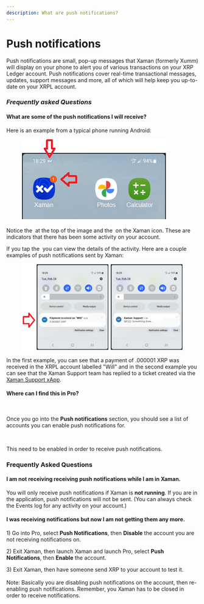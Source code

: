 ```yaml
---
description: What are push notifications?
---
```


# Push notifications

Push notifications are small, pop-up messages that Xaman (formerly Xumm) will display on your phone to alert you of various transactions on your XRP Ledger account. Push notifications cover real-time transactional messages, updates, support messages and more, all of which will help keep you up-to-date on your XRPL account.

### _Frequently asked Questions_

#### What are some of the push  notifications I will receive?

Here is an example from a typical phone running Android:

<figure><img src="../../.gitbook/assets/Push notifications - 1.png" alt=""><figcaption></figcaption></figure>

Notice the <img src="../../.gitbook/assets/image (1) (2) (1).png" alt="" data-size="line"> at the top of the image and the <img src="../../.gitbook/assets/image (2) (1) (4) (1).png" alt="" data-size="line"> on the Xaman icon. These are indicators that there has been some activity on your account.

If you tap the <img src="../../.gitbook/assets/image (10).png" alt="" data-size="line"> you can view the details of the activity. Here are a couple examples of push notifications sent by Xaman:

<figure><img src="../../.gitbook/assets/Push notifications - 2.png" alt=""><figcaption></figcaption></figure>

In the first example, you can see that a payment of .000001 XRP was received in the XRPL account labelled "Will" and in the second example you can see that the Xaman Support team has replied to a ticket created via the [Xaman Support xApp](broken-reference).

#### Where can I find this in Pro?

<figure><img src="../../.gitbook/assets/Pro - Pro Notifications option.png" alt=""><figcaption></figcaption></figure>

Once you go into the **Push notifications** section, you should see a list of accounts you can enable push notifications for.

<figure><img src="../../.gitbook/assets/push notification - 3.png" alt=""><figcaption></figcaption></figure>

This need to be enabled in order to receive push notifications.

### Frequently Asked Questions

#### I am not receiving receiving push notifications while I am in Xaman.

You will only receive push notifications if Xaman is **not running**. If you are in the application, push notifications will not be sent. (You can always check the Events log for any activity on your account.)

#### I was receiving notifications but now I am not getting them any more.

1\) Go into Pro, select **Push Notifications**, then **Disable** the account you are not receiving notifications on.

2\) Exit Xaman, then launch Xaman and launch Pro, select **Push Notifications**, then **Enable** the account.

3\) Exit Xaman, then have someone send XRP to your account to test it.\
\
Note: Basically you are disabling push notifications on the account, then re-enabling push notifications.  Remember, you Xaman has to be closed in order to receive notifications.



####





####
